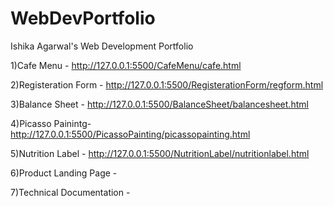# WebDevPortfolio
Ishika Agarwal's Web Development Portfolio



1)Cafe Menu -      http://127.0.0.1:5500/CafeMenu/cafe.html


2)Registeration Form -  http://127.0.0.1:5500/RegisterationForm/regform.html


3)Balance Sheet -      http://127.0.0.1:5500/BalanceSheet/balancesheet.html


4)Picasso Painintg-  http://127.0.0.1:5500/PicassoPainting/picassopainting.html

5)Nutrition Label - http://127.0.0.1:5500/NutritionLabel/nutritionlabel.html


6)Product Landing Page - 

7)Technical Documentation - 


